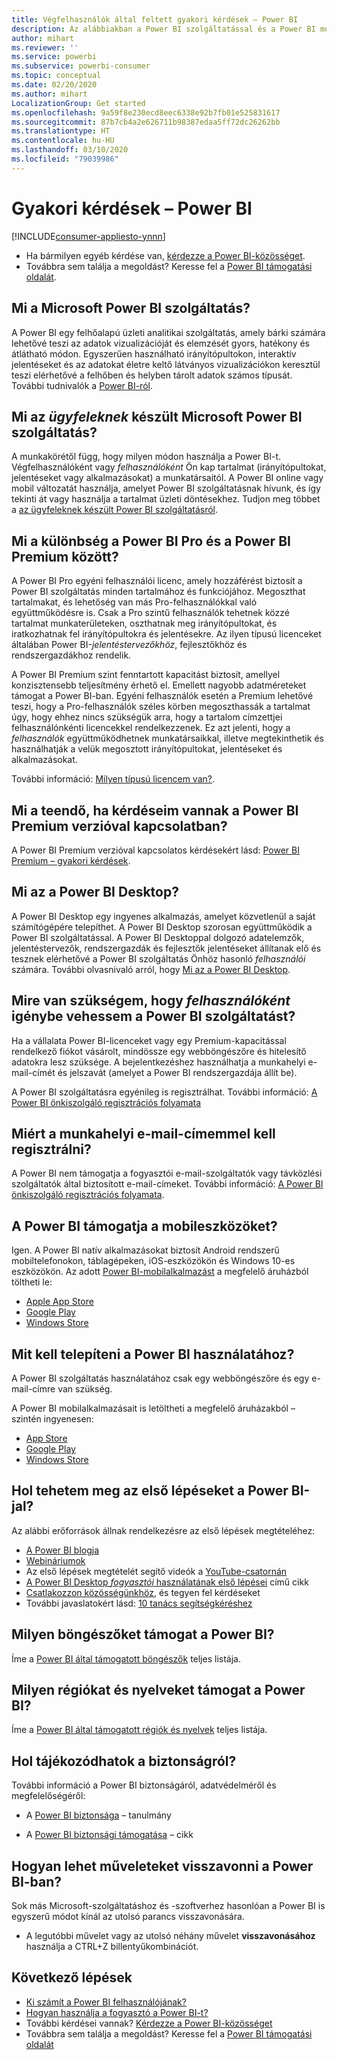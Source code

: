 ```yaml
---
title: Végfelhasználók által feltett gyakori kérdések – Power BI
description: Az alábbiakban a Power BI szolgáltatással és a Power BI mobilalkalmazásaival kapcsolatos gyakori kérdések és válaszok listáját tekintheti át.
author: mihart
ms.reviewer: ''
ms.service: powerbi
ms.subservice: powerbi-consumer
ms.topic: conceptual
ms.date: 02/20/2020
ms.author: mihart
LocalizationGroup: Get started
ms.openlocfilehash: 9a59f8e230ecd8eec6338e92b7fb01e525831617
ms.sourcegitcommit: 87b7cb4a2e626711b98387edaa5ff72dc26262bb
ms.translationtype: HT
ms.contentlocale: hu-HU
ms.lasthandoff: 03/10/2020
ms.locfileid: "79039986"
---
```

# <a name="frequently-asked-questions-about-power-bi"></a>Gyakori kérdések – Power BI

[!INCLUDE[consumer-appliesto-ynnn](../includes/consumer-appliesto-ynnn.md)]

* Ha bármilyen egyéb kérdése van, [kérdezze a Power BI-közösséget](https://community.powerbi.com/).
* Továbbra sem találja a megoldást? Keresse fel a [Power BI támogatási oldalát](https://powerbi.microsoft.com/support/).

## <a name="what-is-the-microsoft-power-bi-service"></a>Mi a Microsoft Power BI szolgáltatás?

A Power BI egy felhőalapú üzleti analitikai szolgáltatás, amely bárki számára lehetővé teszi az adatok vizualizációját és elemzését gyors, hatékony és átlátható módon. Egyszerűen használható irányítópultokon, interaktív jelentéseket és az adatokat életre keltő látványos vizualizációkon keresztül teszi elérhetővé a felhőben és helyben tárolt adatok számos típusát. További tudnivalók a [Power BI-ról](../fundamentals/power-bi-overview.md).

## <a name="what-is-the-microsoft-power-bi-service-for-consumers"></a>Mi az *ügyfeleknek* készült Microsoft Power BI szolgáltatás?

A munkakörétől függ, hogy milyen módon használja a Power BI-t. Végfelhasználóként vagy *felhasználóként* Ön kap tartalmat (irányítópultokat, jelentéseket vagy alkalmazásokat) a munkatársaitól. A Power BI online vagy mobil változatát használja, amelyet Power BI szolgáltatásnak hívunk, és így tekinti át vagy használja a tartalmat üzleti döntésekhez.  Tudjon meg többet a [az ügyfeleknek készült Power BI szolgáltatásról](index.yml).


## <a name="whats-the-difference-between-power-bi-pro-and-power-bi-premium"></a>Mi a különbség a Power BI Pro és a Power BI Premium között?

A Power BI Pro egyéni felhasználói licenc, amely hozzáférést biztosít a Power BI szolgáltatás minden tartalmához és funkciójához. Megoszthat tartalmakat, és lehetőség van más Pro-felhasználókkal való együttműködésre is. Csak a Pro szintű felhasználók tehetnek közzé tartalmat munkaterületeken, oszthatnak meg irányítópultokat, és iratkozhatnak fel irányítópultokra és jelentésekre. Az ilyen típusú licenceket általában Power BI-*jelentéstervezőkhöz*, fejlesztőkhöz és rendszergazdákhoz rendelik. 

A Power BI Premium szint fenntartott kapacitást biztosít, amellyel konzisztensebb teljesítmény érhető el. Emellett nagyobb adatméreteket támogat a Power BI-ban. Egyéni felhasználók esetén a Premium lehetővé teszi, hogy a Pro-felhasználók széles körben megoszthassák a tartalmat úgy, hogy ehhez nincs szükségük arra, hogy a tartalom címzettjei felhasználónkénti licencekkel rendelkezzenek. Ez azt jelenti, hogy a *felhasználók* együttműködhetnek munkatársaikkal, illetve megtekinthetik és használhatják a velük megosztott irányítópultokat, jelentéseket és alkalmazásokat. 

További információ: [Milyen típusú licencem van?](end-user-license.md).

## <a name="what-if-i-have-questions-about-power-bi-premium"></a>Mi a teendő, ha kérdéseim vannak a Power BI Premium verzióval kapcsolatban?

A Power BI Premium verzióval kapcsolatos kérdésekért lásd: [Power BI Premium – gyakori kérdések](../service-premium-faq.md).

## <a name="what-is-power-bi-desktop"></a>Mi az a Power BI Desktop?

A Power BI Desktop egy ingyenes alkalmazás, amelyet közvetlenül a saját számítógépére telepíthet. A Power BI Desktop szorosan együttműködik a Power BI szolgáltatással.  A Power BI Desktoppal dolgozó adatelemzők, jelentéstervezők, rendszergazdák és fejlesztők jelentéseket állítanak elő és tesznek elérhetővé a Power BI szolgáltatás Önhöz hasonló *felhasználói* számára. További olvasnivaló arról, hogy [Mi az a Power BI Desktop](../desktop-what-is-desktop.md).

## <a name="what-do-i-need-to-use-the-power-bi-service-as-a-consumer"></a>Mire van szükségem, hogy *felhasználóként* igénybe vehessem a Power BI szolgáltatást?

Ha a vállalata Power BI-licenceket vagy egy Premium-kapacitással rendelkező fiókot vásárolt, mindössze egy webböngészőre és hitelesítő adatokra lesz szüksége. A bejelentkezéshez használhatja a munkahelyi e-mail-címét és jelszavát (amelyet a Power BI rendszergazdája állít be).  

A Power BI szolgáltatásra egyénileg is regisztrálhat. További információ: [A Power BI önkiszolgáló regisztrációs folyamata](../service-self-service-signup-for-power-bi.md)

## <a name="why-do-i-have-to-sign-up-with-my-work-email"></a>Miért a munkahelyi e-mail-címemmel kell regisztrálni?

A Power BI nem támogatja a fogyasztói e-mail-szolgáltatók vagy távközlési szolgáltatók által biztosított e-mail-címeket. További információ: [A Power BI önkiszolgáló regisztrációs folyamata](../service-self-service-signup-for-power-bi.md).

## <a name="does-power-bi-support-mobile-devices"></a>A Power BI támogatja a mobileszközöket?

Igen. A Power BI natív alkalmazásokat biztosít Android rendszerű mobiltelefonokon, táblagépeken, iOS-eszközökön és Windows 10-es eszközökön. Az adott [Power BI-mobilalkalmazást](https://powerbi.microsoft.com/mobile) a megfelelő áruházból töltheti le:  

* [Apple App Store](https://go.microsoft.com/fwlink/?LinkId=526218)
* [Google Play](https://go.microsoft.com/fwlink/?LinkID=544867&clcid=0x409)
* [Windows Store](https://go.microsoft.com/fwlink/?LinkId=526478)

## <a name="what-do-i-need-to-install-to-use-power-bi"></a>Mit kell telepíteni a Power BI használatához?

A Power BI szolgáltatás használatához csak egy webböngészőre és egy e-mail-címre van szükség.

A Power BI mobilalkalmazásait is letöltheti a megfelelő áruházakból – szintén ingyenesen:

* [App Store](https://go.microsoft.com/fwlink/?LinkId=526218)
* [Google Play](https://go.microsoft.com/fwlink/?LinkID=544867&clcid=0x409)
* [Windows Store](https://go.microsoft.com/fwlink/?LinkId=526478)

## <a name="where-do-i-get-started-with-power-bi"></a>Hol tehetem meg az első lépéseket a Power BI-jal?

Az alábbi erőforrások állnak rendelkezésre az első lépések megtételéhez:

* [A Power BI blogja](https://blogs.msdn.com/b/powerbi/)
* [Webináriumok](../webinars.md)
* Az első lépések megtételét segítő videók a [YouTube-csatornán](https://www.youtube.com/user/mspowerbi)
* [A Power BI Desktop *fogyasztói* használatának első lépései](index.yml) című cikk
* [Csatlakozzon közösségünkhöz](https://community.powerbi.com/), és tegyen fel kérdéseket
* További javaslatokért lásd: [10 tanács segítségkéréshez](../service-tips-for-finding-help.md)

## <a name="what-browsers-does-power-bi-support"></a>Milyen böngészőket támogat a Power BI?

Íme a [Power BI által támogatott böngészők](../service-browser-support.md) teljes listája.

## <a name="what-regions-and-languages-does-power-bi-support"></a>Milyen régiókat és nyelveket támogat a Power BI?

Íme a [Power BI által támogatott régiók és nyelvek](../supported-languages-countries-regions.md) teljes listája.

## <a name="where-can-i-learn-more-about-security"></a>Hol tájékozódhatok a biztonságról?

További információ a Power BI biztonságáról, adatvédelméről és megfelelőségéről:

* A [Power BI biztonsága](https://go.microsoft.com/fwlink/?LinkId=829185) – tanulmány

* A [Power BI biztonsági támogatása](../service-admin-power-bi-security.md) – cikk

## <a name="how-do-i-undo-in-power-bi"></a>Hogyan lehet műveleteket visszavonni a Power BI-ban?

Sok más Microsoft-szolgáltatáshoz és -szoftverhez hasonlóan a Power BI is egyszerű módot kínál az utolsó parancs visszavonására.

* A legutóbbi művelet vagy az utolsó néhány művelet **visszavonásához** használja a CTRL+Z billentyűkombinációt.

## <a name="next-steps"></a>Következő lépések

* [Ki számít a Power BI felhasználójának?](end-user-consumer.md)
* [Hogyan használja a fogyasztó a Power BI-t?](end-user-reading-view.md)
* További kérdései vannak? [Kérdezze a Power BI-közösséget](https://community.powerbi.com/)
* Továbbra sem találja a megoldást? Keresse fel a [Power BI támogatási oldalát](https://powerbi.microsoft.com/support/)